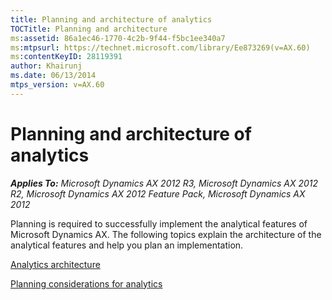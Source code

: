 ```yaml
---
title: Planning and architecture of analytics
TOCTitle: Planning and architecture
ms:assetid: 86a1ec46-1770-4c2b-9f44-f5bc1ee340a7
ms:mtpsurl: https://technet.microsoft.com/library/Ee873269(v=AX.60)
ms:contentKeyID: 28119391
author: Khairunj
ms.date: 06/13/2014
mtps_version: v=AX.60
---
```


# Planning and architecture of analytics 


_**Applies To:** Microsoft Dynamics AX 2012 R3, Microsoft Dynamics AX 2012 R2, Microsoft Dynamics AX 2012 Feature Pack, Microsoft Dynamics AX 2012_

Planning is required to successfully implement the analytical features of Microsoft Dynamics AX. The following topics explain the architecture of the analytical features and help you plan an implementation.

[Analytics architecture](analytics-architecture.md)

[Planning considerations for analytics](planning-considerations-for-analytics.md)

  


